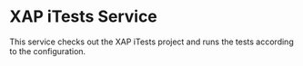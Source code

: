 # XAP iTests Service

This service checks out the XAP iTests project and runs the tests according to the configuration.
